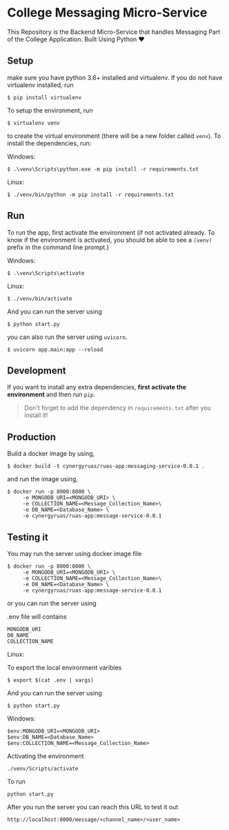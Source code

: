 # College Messaging Micro-Service 
This Repository is the Backend Micro-Service that handles Messaging Part of the College Application. Built Using Python ❤️


## Setup
make sure you have python 3.6+ installed and virtualenv. If you do not have virtualenv installed, run

```
$ pip install virtualenv
```

To setup the environment, run

```
$ virtualenv venv
```

to create the virtual environment (there will be a new folder called `venv`). To install the dependencies, run:

Windows:
```
$ .\venv\Scripts\python.exe -m pip install -r requirements.txt
```

Linux:
```
$ ./venv/bin/python -m pip install -r requirements.txt
```

## Run

To run the app, first activate the environment (if not activated already. To know if the environment is activated, you should be able to see a `(venv)` prefix in the command line prompt.)

Windows:
```
$ .\venv\Scripts\activate
```

Linux:
```
$ ./venv/bin/activate
```

And you can run the server using
```
$ python start.py
```

you can also run the server using `uvicorn`.
```
$ uvicorn app.main:app --reload
```

## Development

If you want to install any extra dependencies, **first activate the environment** and then run `pip`.

> Don't forget to add the dependency in `requirements.txt` after you install it!

## Production

Build a docker image by using,
```
$ docker build -t cynergyruas/ruas-app:messaging-service-0.0.1 .
```

and run the image using,
```
$ docker run -p 8000:8000 \
     -e MONGODB_URI=<MONGODB_URI> \
     -e COLLECTION_NAME=<Message_Collection_Name>\
     -e DB_NAME=<Database_Name> \
     -e cynergyruas/ruas-app:message-service-0.0.1  
```
## Testing it 

You may run the server using docker image file 
```
$ docker run -p 8000:8000 \
     -e MONGODB_URI=<MONGODB_URI> \
     -e COLLECTION_NAME=<Message_Collection_Name>\
     -e DB_NAME=<Database_Name> \
     -e cynergyruas/ruas-app:message-service-0.0.1  
```
or you can run the server using 

.env file will contains 

```
MONGODB_URI 
DB_NAME
COLLECTION_NAME
```

Linux:

To export the local environment varibles 
```
$ export $(cat .env | xargs)
```
And you can run the server using
```
$ python start.py
``` 

Windows:
```
$env:MONGODB_URI=<MONGODB_URI>
$env:DB_NAME=<Database_Name>
$env:COLLECTION_NAME=<Message_Collection_Name>
```
Activating the environment 

```
./venv/Scripts/activate 
```
To run 
```
python start.py
```

After you run the server you can reach this URL to test it out 

```
http://localhost:8000/message/<channel_name>/<user_name>
```

